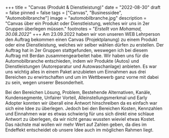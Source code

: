 +++
title = "Canvas (Produkt & Dienstleistung)"
date = "2022-08-30"
draft = false
pinned = false
tags = ["Canvas", "Businessidee", "Automobilbranche"]
image = "automobilbranche.jpg"
description = "Canvas über ein Produkt oder Dienstleistung, welches wir uns in 2er Gruppen überlegen müssen."
footnotes = "*Erstellt von Mohamad, 30.08.2022*"
+++
Am 23.09.2022 haben wir von unseren WEB Lehrperson den Auftrag bekommen einen Canvas (Projektplanung) zu einem Produkt oder eine Dienstleistung, welches wir selber wählen dürfen zu erstellen. Der Auftrag hat in 2er Gruppen stattgefunden, weswegen ich bei diesem Auftrag mit Berdan zusammengearbeitet habe. Wir haben uns für die Automobilbranche entschieden, indem wir Produkte (Autos) und Dienstleistungen (Autoreparatur und Autowaschanlage) anbieten. Es war uns wichtig alles in einem Paket anzubieten um Einnahmen aus drei Bereichen zu erwirtschaften und um im Wettbewerb ganz vorne mit dabei zu sein, wegen unserer Besonderheit.

Bei den Bereichen Lösung, Problem, Bestehende Alternativen, Kanäle, Kundensegmente, Unfairer Vorteil, Alleinstellungsmerkmal und Early Adopter konnten wir überall eine Antwort hinschreiben da es einfach war sich eine Idee zu überlegen. Jedoch bei den Bereichen Kosten, Kennzahlen und Einnahmen war es etwas schwierig für uns sich direkt eine schlaue Antwort zu überlegen, da wir nicht genau wussten wieviel etwas Kostet. Das nächste mal wollen wir mehr Wert auf Zahlen geben, da dies im Endeffekt entscheidet ob unsere Idee auch im möglichen Rahmen liegt.